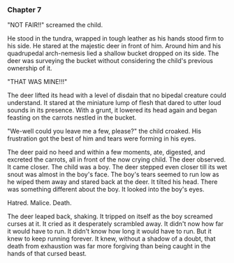 ### Chapter 7
"NOT FAIR!!" screamed the child.

He stood in the tundra, wrapped in tough leather as his hands stood firm to his side. He stared at the majestic deer in front of him. Around him and his quadrupedal arch-nemesis lied a shallow bucket dropped on its side. The deer was surveying the bucket without considering the child's previous ownership of it.

"THAT WAS MINE!!!"

The deer lifted its head with a level of disdain that no bipedal creature could understand. It stared at the miniature lump of flesh that dared to utter loud sounds in its presence. With a grunt, it lowered its head again and began feasting on the carrots nestled in the bucket.

"We-well could you leave me a few, please?" the child croaked. His frustration got the best of him and tears were forming in his eyes.

The deer paid no heed and within a few moments, ate, digested, and excreted the carrots, all in front of the now crying child. The deer observed. It came closer. The child was a boy. The deer stepped even closer till its wet snout was almost in the boy's face. The boy's tears seemed to run low as he wiped them away and stared back at the deer. It tilted his head. There was something different about the boy. It looked into the boy's eyes.

Hatred. Malice. Death.

The deer leaped back, shaking. It tripped on itself as the boy screamed curses at it. It cried as it desperately scrambled away. It didn't now how far it would have to run. It didn't know how long it would have to run. But it knew to keep running forever. It knew, without a shadow of a doubt, that death from exhaustion was far more forgiving than being caught in the hands of that cursed beast.